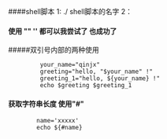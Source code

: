 ####shell脚本
1: ./ shell脚本的名字
2：


#### 使用 "" '' 都可以我尝试了 也成功了
   #####双引号内部的两种使用
   ```
            your_name="qinjx"
            greeting="hello, "$your_name" !"
            greeting_1="hello, ${your_name} !"
            echo $greeting $greeting_1
   ```

#### 获取字符串长度 使用"#"

```
        name='xxxxx'
        echo ${#name}
```